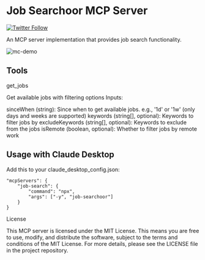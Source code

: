 # Job Searchoor MCP Server
[![Twitter Follow](https://img.shields.io/twitter/follow/Alex?style=social)](https://x.com/0xdaef0f)

An MCP server implementation that provides job search functionality.

![mc-demo](https://github.com/user-attachments/assets/87159634-5e4c-41af-ad54-4c5ef19bf9d0)

## Tools

get_jobs

Get available jobs with filtering options
Inputs:

sinceWhen (string): Since when to get available jobs. e.g., '1d' or '1w' (only days and weeks are supported)
keywords (string[], optional): Keywords to filter jobs by
excludeKeywords (string[], optional): Keywords to exclude from the jobs
isRemote (boolean, optional): Whether to filter jobs by remote work

## Usage with Claude Desktop

Add this to your claude_desktop_config.json:

```json{
"mcpServers": {
    "job-search": {
        "command": "npx",
        "args": ["-y", "job-searchoor"]
    }
}
```

License

This MCP server is licensed under the MIT License. This means you are free to use, modify, and distribute the software, subject to the terms and conditions of the MIT License. For more details, please see the LICENSE file in the project repository.
